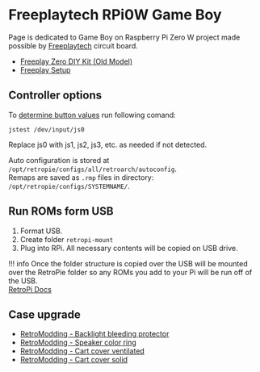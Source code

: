 # Freeplaytech RPi0W Game Boy

Page is dedicated to Game Boy on Raspberry Pi Zero W project made possible by [Freeplaytech](https://www.freeplaytech.com/) circuit board. 

- [Freeplay Zero DIY Kit (Old Model)](https://www.freeplaytech.com/product/freeplay-zero-diy-kit-old-model/)
- [Freeplay Setup](https://www.freeplaytech.com/support/setup/)

## Controller options

To [determine button values](https://retropie.org.uk/docs/RetroArch-Configuration/#determining-button-values) run following comand:
```
jstest /dev/input/js0
```
Replace js0 with js1, js2, js3, etc. as needed if not detected.

Auto configuration is stored at `/opt/retropie/configs/all/retroarch/autoconfig`.  
Remaps are saved as `.rmp` files in directory: `/opt/retropie/configs/SYSTEMNAME/`.

## Run ROMs form USB

1. Format USB.
2. Create folder `retropi-mount`
3. Plug into RPi. All necessary contents will be copied on USB drive. 

!!! info
    Once the folder structure is copied over the USB will be mounted over the RetroPie folder so any ROMs you add to your Pi will be run off of the USB.  
    [RetroPi Docs](https://retropie.org.uk/docs/Running-ROMs-from-a-USB-drive/)

## Case upgrade 

- [RetroModding - Backlight bleeding protector](https://www.thingiverse.com/thing:3723570)
- [RetroModding - Speaker color ring](https://www.thingiverse.com/thing:4168303)
- [RetroModding - Cart cover ventilated](https://www.thingiverse.com/thing:2810882)
- [RetroModding - Cart cover solid](https://www.thingiverse.com/thing:3689361)